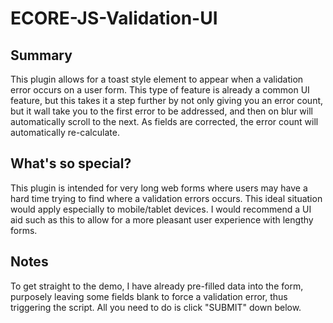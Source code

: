 # ECORE-JS-Validation-UI

## Summary
This plugin allows for a toast style element to appear when a validation error occurs on a user form. This type of feature is already a common UI feature, but this takes it a step further by not only giving you an error count, but it wall take you to the first error to be addressed, and then on blur will automatically scroll to the next. As fields are corrected, the error count will automatically re-calculate.

## What's so special?
This plugin is intended for very long web forms where users may have a hard time trying to find where a validation errors occurs. This ideal situation would apply especially to mobile/tablet devices. I would recommend a UI aid such as this to allow for a more pleasant user experience with lengthy forms.

## Notes
To get straight to the demo, I have already pre-filled data into the form, purposely leaving some fields blank to force a validation error, thus triggering the script. All you need to do is click "SUBMIT" down below.

